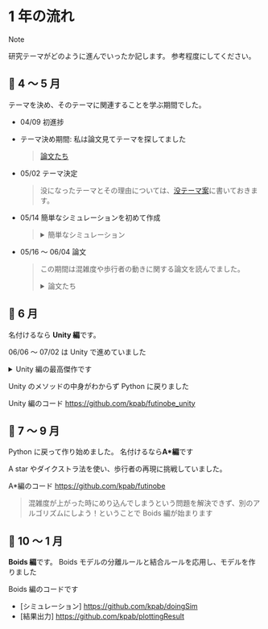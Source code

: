 # 1 年の流れ

> [!NOTE]
> 研究テーマがどのように進んでいったか記します。
> 参考程度にしてください。

## 🔹 4 〜 5 月

テーマを決め、そのテーマに関連することを学ぶ期間でした。

- 04/09 初進捗

- テーマ決め期間: 私は論文見てテーマを探してました

  > [論文たち](papers.md)

- 05/02 テーマ決定

  > 没になったテーマとその理由については、[没テーマ案](src/banned_heme_plan.md)に書いておきます。

- 05/14 簡単なシミュレーションを初めて作成

  > <details><summary>簡単なシミュレーション</summary>
  >
  > https://sintyoku01.streamlit.app/
  >
  > - 歩行者はランダムな場所に同時に出現する。
  > - 歩行者は、右端に向かう
  > - 座標が被った場合、次のフレームは動かない
  > - 衝突を判定すると青 → 赤に色が変化する

</details>

- 05/16 〜 06/04 論文

  > この期間は混雑度や歩行者の動きに関する論文を読んでました。
  >
  > <details><summary>論文たち</summary>
  >
  > - [避難シミュレーションシステムの経路障害発生時への適用](https://www.jstage.jst.go.jp/article/aija/73/626/73_626_721/_pdf)
  > - [意思決定プロセスモデルによる群集流動シミュレーション](https://www.jstage.jst.go.jp/article/tjsai/32/5/32_AG16-H/_pdf/-char/ja)
  > - [Pedestrian lane formation and its influence on egress efficiency in the presence of an obstacle](https://www.sciencedirect.com/science/article/abs/pii/S0925753521002988)
  > - [パーソナルスペースを用いた障害物を回避する歩行者の群集流動](https://www.jstage.jst.go.jp/article/jscejd/64/4/64_4_513/_article/-char/ja/)
  > - [出口での衝突と方向転換が流動係数に及ぼす影響と障害物の効果について](https://www.jstage.jst.go.jp/article/jsiamt/19/3/19_KJ00005701709/_article/-char/ja/)
  > - [エージェントモデルによる連続的空間における人間行動シミュレータの構築及び建築計画への応用](https://www.jstage.jst.go.jp/article/aija/67/558/67_KJ00004075612/_article/-char/ja/)

  </details>

## 🔹 6 月

名付けるなら **Unity 編**です。

06/06 〜 07/02 は Unity で進めていました

<details><summary>Unity 編の最高傑作です</summary>

https://unityroom.com/games/futinobe07

> - スペースキー: 視点切り替え
> - a キー: エージェント発射
> - Up, Down: 生成頻度の操作

</details>

Unity のメソッドの中身がわからず Python に戻りました

Unity 編のコード
https://github.com/kpab/futinobe_unity

## 🔹 7 〜 9 月

Python に戻って作り始めました。
名付けるなら**A\*編**です

A star やダイクストラ法を使い、歩行者の再現に挑戦していました。

A\*編のコード https://github.com/kpab/futinobe

> 混雑度が上がった時にめり込んでしまうという問題を解決できず、別のアルゴリズムにしよう！ということで
> Boids 編が始まります

## 🔹 10 〜 1 月

**Boids 編**です。
Boids モデルの分離ルールと結合ルールを応用し、モデルを作りました

Boids 編のコードです

- [シミュレーション] https://github.com/kpab/doingSim
- [結果出力] https://github.com/kpab/plottingResult
